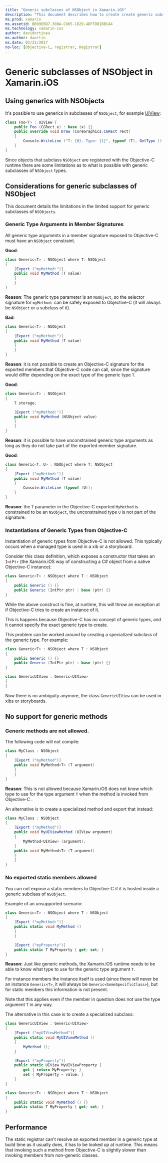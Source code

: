 ```yaml
---
title: "Generic subclasses of NSObject in Xamarin.iOS"
description: "This document describes how to create create generic subclasses of NSObject. It examines what can and cannot be done, discusses the static registrar, and takes a look at performance."
ms.prod: xamarin
ms.assetid: BB99EBD7-308A-C865-1829-4DFFDB1BBCA4
ms.technology: xamarin-ios
author: davidortinau
ms.author: daortin
ms.date: 03/21/2017
no-loc: [Objective-C, registrar, Registrar]
---
```


# Generic subclasses of NSObject in Xamarin.iOS

## Using generics with NSObjects

It's possible to use generics in
subclasses of `NSObject`, for example [UIView](xref:UIKit.UIView):

```csharp
class Foo<T> : UIView {
    public Foo (CGRect x) : base (x) {}
    public override void Draw (CoreGraphics.CGRect rect)
    {
        Console.WriteLine ("T: {0}. Type: {1}", typeof (T), GetType ().Name);
    }
}
```

Since objects that subclass `NSObject` are registered with
the Objective-C runtime there are some limitations as to what
is possible with generic subclasses of `NSObject` types.

## Considerations for generic subclasses of NSObject

This document details the limitations in the limited
support for generic subclasses of `NSObjects`.

### Generic Type Arguments in Member Signatures

All generic type arguments in a member signature exposed to
Objective-C must have an `NSObject` constraint.

**Good**:

```csharp
class Generic<T> : NSObject where T: NSObject
{
    [Export ("myMethod:")]
    public void MyMethod (T value)
    {
    }
}
```

**Reason**: The generic type parameter is an `NSObject`, so
the selector signature for `myMethod:` can be safely exposed
to Objective-C (it will always be `NSObject` or a subclass of
it).

**Bad**:

```csharp
class Generic<T> : NSObject
{
    [Export ("myMethod:")]
    public void MyMethod (T value)
    {
    }
}
```

**Reason**: it is not possible to create an Objective-C
signature for the exported members that Objective-C code can
call, since the signature would differ depending on the exact
type of the generic type `T`.

**Good**:

```csharp
class Generic<T> : NSObject
{
    T storage;

    [Export ("myMethod:")]
    public void MyMethod (NSObject value)
    {
    }
}
```

**Reason**: it is possible to have unconstrained generic type
arguments as long as they do not take part of the exported
member signature.

**Good**:

```csharp
class Generic<T, U> : NSObject where T: NSObject
{
    [Export ("myMethod:")]
    public void MyMethod (T value)
    {
        Console.WriteLine (typeof (U));
    }
}
```

**Reason**: the `T` parameter in the Objective-C exported
`MyMethod` is constrained to be an `NSObject`, the unconstrained
type `U` is not part of the signature.

### Instantiations of Generic Types from Objective-C

Instantiation of generic types from Objective-C is not
allowed. This typically occurs when a managed type is used in
a xib or a storyboard.

Consider this class definition, which exposes a constructor
that takes an `IntPtr` (the Xamarin.iOS way of constructing a C#
object from a native Objective-C instance):

```csharp
class Generic<T> : NSObject where T : NSObject
{
    public Generic () {}
    public Generic (IntPtr ptr) : base (ptr) {}
}
```

While the above construct is fine, at runtime, this will
throw an exception at if Objective-C tries to create an
instance of it.

This is happens because Objective-C has no concept of
generic types, and it cannot specify the exact generic type
to create.

This problem can be worked around by creating a specialized
subclass of the generic type. For example:

```csharp
class Generic<T> : NSObject where T : NSObject
{
    public Generic () {}
    public Generic (IntPtr ptr) : base (ptr) {}
}

class GenericUIView : Generic<UIView>
{
}
```

Now there is no ambiguity anymore, the
class `GenericUIView` can be used in xibs or storyboards.

## No support for generic methods

### Generic methods are not allowed.

The following code will not compile:

```csharp
class MyClass : NSObject
{
    [Export ("myMethod")]
    public void MyMethod<T> (T argument)
    {
    }
}
```

**Reason**: This is not allowed because Xamarin.iOS does not
know which type to use for the type argument `T` when the method
is invoked from Objective-C .

An alternative is to create a specialized method and export that instead:

```csharp
class MyClass : NSObject
{
    [Export ("myMethod")]
    public void MyUIViewMethod (UIView argument)
    {
        MyMethod<UIView> (argument);
    }
    public void MyMethod<T> (T argument)
    {
    }
}
```

### No exported static members allowed

You can not expose a static members to Objective-C if it is
hosted inside a generic subclass of `NSObject`.

Example of an unsupported scenario:

```csharp
class Generic<T> : NSObject where T : NSObject
{
    [Export ("myMethod:")]
    public static void MyMethod ()
    {
    }

    [Export ("myProperty")]
    public static T MyProperty { get; set; }
}
```

**Reason:** Just like generic methods, the Xamarin.iOS runtime
needs to be able to know what type to use for the generic type
argument `T`.

For instance members the instance itself is used (since
there will never be an instance `Generic<T>`, it will
always be `Generic<SomeSpecificClass>`), but for static
members this information is not present.

Note that this applies even if the member in question does
not use the type argument `T` in any way.

The alternative in this case is to create a specialized subclass:

```csharp
class GenericUIView : Generic<UIView>
{
    [Export ("myUIViewMethod")]
    public static void MyUIViewMethod ()
    {
        MyMethod ();
    }

    [Export ("myProperty")]
    public static UIView MyUIViewProperty {
        get { return MyProperty; }
        set { MyProperty = value; }
    }
}

class Generic<T> : NSObject where T : NSObject
{
    public static void MyMethod () {}
    public static T MyProperty { get; set; }
}
```

## Performance

The static registrar can't resolve an exported member in a generic
type at build time as it usually does, it has to be looked up at
runtime. This means    that invoking such a method from Objective-C
is slightly slower than invoking members from non-generic classes.
